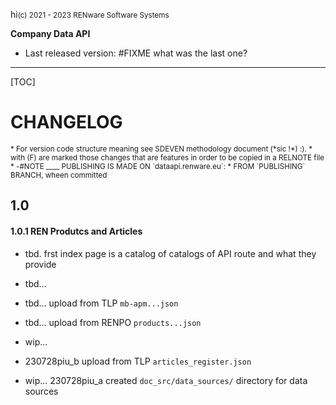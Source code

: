 hi<small>(c) 2021 - 2023 RENware Software Systems</small>

**Company Data API**

* Last released version: #FIXME what was the last one?

***

[TOC]

# CHANGELOG

<small markdown>
* For version code structure meaning see SDEVEN methodology document (*sic !*) :).
* with (F) are marked those changes that are features in order to be copied in a RELNOTE file
* -#NOTE ____ PUBLISHING IS MADE ON `dataapi.renware.eu`:
    * FROM `PUBLISHING` BRANCH, wheen committed
</small>


## 1.0

#### 1.0.1 REN Produtcs and Articles

* tbd. frst index page is a catalog of catalogs of API route and what they provide
* tbd... 
* tbd... upload from TLP `mb-apm...json`
* tbd... upload from RENPO `products...json`


* wip...
* 230728piu_b upload from TLP `articles_register.json`
* wip... 230728piu_a created `doc_src/data_sources/` directory for data sources


